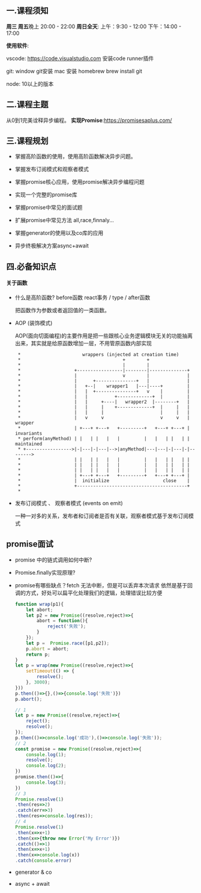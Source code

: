 ## 一.课程须知

**周三 周五**晚上 20:00 - 22:00  **周日全天**: 上午：9:30 - 12:00  下午：14:00 - 17:00

**使用软件**:

vscode: https://code.visualstudio.com 安装code runner插件

git:         window git安装  mac 安装 homebrew  brew install git  

node:    10以上的版本 



## 二.课程主题

从0到1完美诠释异步编程。 **实现Promise**:https://promisesaplus.com/



## 三.课程规划

- 掌握高阶函数的使用，使用高阶函数解决异步问题。

- 掌握发布订阅模式和观察者模式

- 掌握promise核心应用，使用promise解决异步编程问题

- 实现一个完整的promise库

- 掌握promise中常见的面试题

- 扩展promise中常见方法 all,race,finnaly...

- 掌握generator的使用以及co库的应用 

- 异步终极解决方案async+await

  

## 四.必备知识点

####  关于函数

- 什么是高阶函数?    before函数  react事务 / type / after函数

  把函数作为参数或者返回值的一类函数。

- AOP (装饰模式) 

  AOP(面向切面编程)的主要作用是把一些跟核心业务逻辑模块无关的功能抽离出来，其实就是给原函数增加一层，不用管原函数内部实现

  ```
   *                       wrappers (injected at creation time)
   *                                      +        +
   *                                      |        |
   *                    +-----------------|--------|--------------+
   *                    |                 v        |              |
   *                    |      +---------------+   |              |
   *                    |   +--|    wrapper1   |---|----+         |
   *                    |   |  +---------------+   v    |         |
   *                    |   |          +-------------+  |         |
   *                    |   |     +----|   wrapper2  |--------+   |
   *                    |   |     |    +-------------+  |     |   |
   *                    |   |     |                     |     |   |
   *                    |   v     v                     v     v   | wrapper
   *                    | +---+ +---+   +---------+   +---+ +---+ | invariants
   * perform(anyMethod) | |   | |   |   |         |   |   | |   | | maintained
   * +----------------->|-|---|-|---|-->|anyMethod|---|---|-|---|-|-------->
   *                    | |   | |   |   |         |   |   | |   | |
   *                    | |   | |   |   |         |   |   | |   | |
   *                    | |   | |   |   |         |   |   | |   | |
   *                    | +---+ +---+   +---------+   +---+ +---+ |
   *                    |  initialize                    close    |
   *                    +-----------------------------------------+
   * 
  ```

- 发布订阅模式 、 观察者模式 (events on emit)

  一种一对多的关系，发布者和订阅者是否有关联，观察者模式基于发布订阅模式



## promise面试

- promise 中的链式调用如何中断?

- Promise.finally实现原理?  

- promise有哪些缺点？fetch 无法中断，但是可以丢弃本次请求  依然是基于回调的方式，好处可以扁平化处理我们的逻辑，处理错误比较方便

  ```javascript
  function wrap(p1){
      let abort;
      let p2 = new Promise((resolve,reject)=>{
          abort = function(){
              reject('失败');
          }
      });
      let p =  Promise.race([p1,p2]);
      p.abort = abort;
      return p;
  }
  let p = wrap(new Promise((resolve,reject)=>{
      setTimeout(() => {
          resolve();  
      }, 3000);
  }))
  p.then(()=>{},()=>{console.log('失败')})
  p.abort();
  ```
  
  ```javascript a
  // 1
  let p = new Promise((resolve,reject)=>{
      reject();
      resolve();
  });
  p.then(()=>console.log('成功'),()=>console.log('失败'));
  // 2
  const promise = new Promise((resolve,reject)=>{
      console.log(1);
      resolve();
      console.log(2);
  })
  promise.then(()=>{
      console.log(3);
  })
  // 3
  Promise.resolve(1)
  .then(res=>2)
  .catch(err=>3)
  .then(res=>console.log(res));
  // 4
  Promise.resolve(1)
  .then(x=>x+1)
  .then(x=>{throw new Error('My Error')})
  .catch(()=>1)
  .then(x=>x+1)
  .then(x=>console.log(x))
  .catch(console.error)
  ```
  
- generator &  co 

- async + await